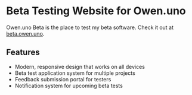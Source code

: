 # Beta Testing Website for Owen.uno

Owen.uno Beta is the place to test my beta software. Check it out at [beta.owen.uno](https://beta.owen.uno).

## Features

- Modern, responsive design that works on all devices
- Beta test application system for multiple projects
- Feedback submission portal for testers
- Notification system for upcoming beta tests
